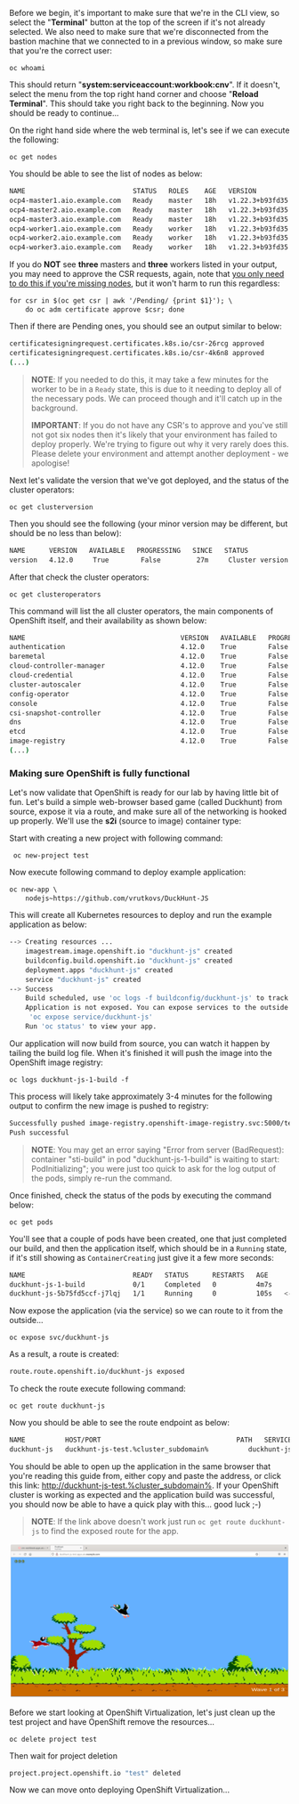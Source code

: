 Before we begin, it's important to make sure that we're in the CLI view, so select the "**Terminal**" button at the top of the screen if it's not already selected. We also need to make sure that we're disconnected from the bastion machine that we connected to in a previous window, so make sure that you're the correct user:

```execute
oc whoami
```
This should return "**system:serviceaccount:workbook:cnv**". If it doesn't, select the menu from the top right hand corner and choose "**Reload Terminal**". This should take you right back to the beginning. Now you should be ready to continue...

On the right hand side where the web terminal is, let's see if we can execute the following:

```execute
oc get nodes
```

You should be able to see the list of nodes as below:

~~~bash
NAME                           STATUS   ROLES    AGE   VERSION
ocp4-master1.aio.example.com   Ready    master   18h   v1.22.3+b93fd35
ocp4-master2.aio.example.com   Ready    master   18h   v1.22.3+b93fd35
ocp4-master3.aio.example.com   Ready    master   18h   v1.22.3+b93fd35
ocp4-worker1.aio.example.com   Ready    worker   18h   v1.22.3+b93fd35
ocp4-worker2.aio.example.com   Ready    worker   18h   v1.22.3+b93fd35
ocp4-worker3.aio.example.com   Ready    worker   18h   v1.22.3+b93fd35
~~~

If you do **NOT** see **three** masters and **three** workers listed in your output, you may need to approve the CSR requests, again, note that <u>you only need to do this if you're missing nodes</u>, but it won't harm to run this regardless:

```execute
for csr in $(oc get csr | awk '/Pending/ {print $1}'); \
    do oc adm certificate approve $csr; done
```

Then if there are Pending ones, you should see an output similar to below:
~~~bash
certificatesigningrequest.certificates.k8s.io/csr-26rcg approved
certificatesigningrequest.certificates.k8s.io/csr-4k6n8 approved
(...)
~~~

> **NOTE**: If you needed to do this, it may take a few minutes for the worker to be in a `Ready` state, this is due to it needing to deploy all of the necessary pods. We can proceed though and it'll catch up in the background.
>
> **IMPORTANT**: If you do not have any CSR's to approve and you've still not got six nodes then it's likely that your environment has failed to deploy properly. We're trying to figure out why it very rarely does this. Please delete your environment and attempt another deployment - we apologise!

Next let's validate the version that we've got deployed, and the status of the cluster operators:

```execute
oc get clusterversion
```

Then you should see the following (your minor version may be different, but should be no less than below):

~~~bash
NAME      VERSION   AVAILABLE   PROGRESSING   SINCE   STATUS
version   4.12.0     True        False         27m     Cluster version is 4.12.0
~~~

After that check the cluster operators:

```execute
oc get clusteroperators
```

This command will list the all cluster operators, the main components of OpenShift itself, and their availability as shown below:

~~~bash
NAME                                       VERSION   AVAILABLE   PROGRESSING   DEGRADED   SINCE   MESSAGE
authentication                             4.12.0    True        False         False      6h19m
baremetal                                  4.12.0    True        False         False      6h40m
cloud-controller-manager                   4.12.0    True        False         False      6h42m
cloud-credential                           4.12.0    True        False         False      6h54m
cluster-autoscaler                         4.12.0    True        False         False      6h40m
config-operator                            4.12.0    True        False         False      6h42m
console                                    4.12.0    True        False         False      6h23m
csi-snapshot-controller                    4.12.0    True        False         False      6h41m
dns                                        4.12.0    True        False         False      6h40m
etcd                                       4.12.0    True        False         False      6h40m
image-registry                             4.12.0    True        False         False      6h17m
(...)
~~~

### Making sure OpenShift is fully functional

Let's now validate that OpenShift is ready for our lab by having little bit of fun. Let's build a simple web-browser based game (called Duckhunt) from source, expose it via a route, and make sure all of the networking is hooked up properly. We'll use the **s2i** (source to image) container type:

Start with creating a new project with following command:

```execute
 oc new-project test
```
Now execute following command to deploy example application:

```execute
oc new-app \
	nodejs~https://github.com/vrutkovs/DuckHunt-JS
```

This will create all Kubernetes resources to deploy and run the example application as below:

~~~bash
--> Creating resources ...
    imagestream.image.openshift.io "duckhunt-js" created
    buildconfig.build.openshift.io "duckhunt-js" created
    deployment.apps "duckhunt-js" created
    service "duckhunt-js" created
--> Success
    Build scheduled, use 'oc logs -f buildconfig/duckhunt-js' to track its progress.
    Application is not exposed. You can expose services to the outside world by executing one or more of the commands below:
     'oc expose service/duckhunt-js'
    Run 'oc status' to view your app.
~~~


Our application will now build from source, you can watch it happen by tailing the build log file. When it's finished it will push the image into the OpenShift image registry:

```execute
oc logs duckhunt-js-1-build -f
```

This process will likely take approximately 3-4 minutes for the following output to confirm the new image is pushed to registry:

~~~bash
Successfully pushed image-registry.openshift-image-registry.svc:5000/test/duckhunt-js@sha256:c4e64bc633ae09ce0f2f2f6de2ca9eaca8e11dc5b335301a2be78216df4b6929
Push successful
~~~

> **NOTE**: You may get an error saying "Error from server (BadRequest): container "sti-build" in pod "duckhunt-js-1-build" is waiting to start: PodInitializing"; you were just too quick to ask for the log output of the pods, simply re-run the command.

Once finished, check the status of the pods by executing the command below:

```execute
oc get pods 
```

You'll see that a couple of pods have been created, one that just completed our build, and then the application itself, which should be in a `Running` state, if it's still showing as `ContainerCreating` just give it a few more seconds:


~~~bash
NAME                           READY   STATUS      RESTARTS   AGE
duckhunt-js-1-build            0/1     Completed   0          4m7s
duckhunt-js-5b75fd5ccf-j7lqj   1/1     Running     0          105s   <-- this is our app!
~~~

Now expose the application (via the service) so we can route to it from the outside...


```execute
oc expose svc/duckhunt-js
```

As a result, a route is created:

~~~bash
route.route.openshift.io/duckhunt-js exposed
~~~

To check the route execute following command:

```execute
oc get route duckhunt-js
```

Now you should be able to see the route endpoint as below:

~~~bash
NAME          HOST/PORT                                  PATH   SERVICES      PORT       TERMINATION   WILDCARD
duckhunt-js   duckhunt-js-test.%cluster_subdomain%          duckhunt-js   8080-tcp                 None
~~~

You should be able to open up the application in the same browser that you're reading this guide from, either copy and paste the address, or click this link: [http://duckhunt-js-test.%cluster_subdomain%](http://duckhunt-js-test.%cluster_subdomain%). If your OpenShift cluster is working as expected and the application build was successful, you should now be able to have a quick play with this... good luck ;-)
> **NOTE**: If the link above doesn't work just run `oc get route duckhunt-js` to find the exposed route for the app. 

<img src="img/duckhunt.png"/>

Before we start looking at OpenShift Virtualization, let's just clean up the test project and have OpenShift remove the resources...

```execute
oc delete project test
```
Then wait for project deletion

~~~bash
project.project.openshift.io "test" deleted
~~~



Now we can move onto deploying OpenShift Virtualization...
